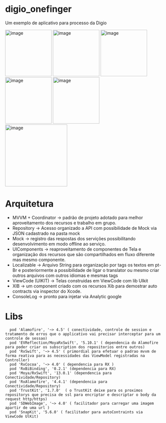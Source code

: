 # digio_onefinger
Um exemplo de aplicativo para processo da Digio
<div>
 <img width="150" alt="image" src="https://github.com/leocompiler/digio_onefinger/assets/807937/bad6f6fa-d4e3-4409-90b0-71ecf6e7924e">
 <img width="150" alt="image" src="https://github.com/leocompiler/digio_onefinger/assets/807937/04c45446-f355-49ea-a679-fb1d08407188">
 <img width="150" alt="image" src="https://github.com/leocompiler/digio_onefinger/assets/807937/12541ced-1043-4970-97d9-debf3f7f3f2b">
 
 <img width="150" alt="image" src="https://github.com/leocompiler/digio_onefinger/assets/807937/2cabf6b5-9e15-4acf-8357-26b3edbcf123">
 <img width="150" alt="image" src="https://github.com/leocompiler/digio_onefinger/assets/807937/0c5a2a39-9cb7-4824-90f7-5062b5decc8b">

</div>
<div>
 <img width="200" alt="image" src="https://github.com/leocompiler/digio_onefinger/assets/807937/dbaa6abe-4f52-46fd-aea7-b99e31aa991d"> 
</div>

# Arquitetura
 - MVVM + Coordinator -> padrão de projeto adotado para melhor aproveitamento dos recursos e trabalho em grupo.
 - Repository -> Acesso organizado a API com possibilidade de Mock via JSON cadastrado na pasta mock
 - Mock -> registro das respostas dos servições possibilitando desenvolvimento em modo offline ao serviço.
 - UIComponents -> reaproveitamento de componentes de Tela e organização dos recursos que são compartilhados em fluxo diferente mas mesmo componente.
 - Localizable -> Arquivo String para organização por tags os textos em pt-Br e posteriormente a possibilidade de ligar o translator ou mesmo criar outros arquivos com outros idiomas e mesmas tags
 - ViewCode (UIKIT) -> Telas construidas em ViewCode com lib UIkit
 - XIB -> um component criado com os recursos Xib para demostrar auto contracts via inspector do Xcode.
 - ConsoleLog -> pronto para injetar via Analytic google
# Libs

```
  pod 'Alamofire', '~> 4.5' ( conectividade, controle de session e tratamento de erros que o applicativo vai precisar interceptar para um controle de sessao)
  pod 'EVReflection/MoyaRxSwift', '5.10.1' ( dependencia do Alamofire para poder criar os subscription dos repositorios entre outros)
  pod 'RxSwift', '~> 4.5' ( primordial para efetuar o padrao mvvm de forma reativa para as necessidades das ViewModel registradas na Controller)
  pod 'RxCocoa', '~> 4.0' ( dependencia para RX )
  pod 'RxBiBinding', '0.2.1' (dependencia para RX)
  pod 'Moya/RxSwift', '13.0.1' (dependencia para Conectividade/Repository)
  pod 'RxAlamofire', '4.4.1' (dependencia para Conectividade/Repository)
  pod 'TrustKit', '1.7.0'  ( o TrustKit deixe para os proximos repositorys que precisa de ssl para encriptar e descriptar o body da request http/https)
  pod 'SDWebImage', '~> 4.0' ( facilitador para carregar uma imagem apartir de uma url ) 
  pod 'SnapKit', '5.6.0' ( facilitador para autoContraints via ViewCode UlKit)

```
